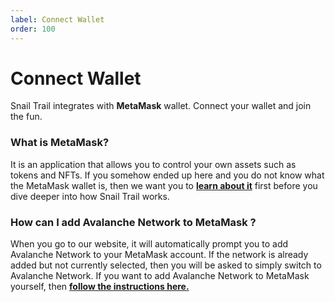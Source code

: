 ```yaml
---
label: Connect Wallet
order: 100
---
```


# Connect Wallet

Snail Trail integrates with **MetaMask** wallet. Connect your wallet and join the fun.

### What is MetaMask?
It is an application that allows you to control your own assets such as tokens and NFTs. If you somehow ended up here and you do not know what the MetaMask wallet is, then we want you to **[learn about it](https://metamask.io/)** first before you dive deeper into how Snail Trail works.

### How can I add Avalanche Network to MetaMask ?
When you go to our website, it will automatically prompt you to add Avalanche Network to your MetaMask account. If the network is already added but not currently selected, then you will be asked to simply switch to Avalanche Network.
If you want to add Avalanche Network to MetaMask yourself, then **[follow the instructions here.](https://support.avax.network/en/articles/4626956-how-do-i-set-up-metamask-on-avalanche)**
